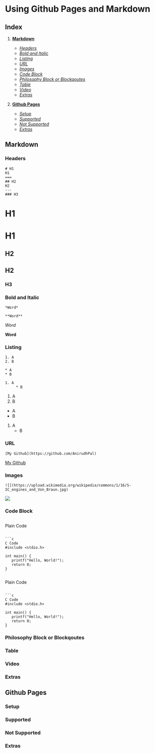 Using Github Pages and Markdown
===

Index
---

1. [**Markdown**](https://github.com/AnirudhPal/TAPresentation#markdown)

      * [*Headers*](https://github.com/AnirudhPal/TAPresentation#headers)
      * [*Bold and Italic*](https://github.com/AnirudhPal/TAPresentation#bold-and-italic)
      * [*Listing*](https://github.com/AnirudhPal/TAPresentation#listing)
      * [*URL*](https://github.com/AnirudhPal/TAPresentation#url)
      * [*Images*](https://github.com/AnirudhPal/TAPresentation#images)
      * [*Code Block*](https://github.com/AnirudhPal/TAPresentation#code-block)
      * [*Philosophy Block or Blockqoutes*](https://github.com/AnirudhPal/TAPresentation#philosophy-block-or-blockqoutes)
      * [*Table*](https://github.com/AnirudhPal/TAPresentation#table)
      * [*Video*](https://github.com/AnirudhPal/TAPresentation#video)
      * [*Extras*](https://github.com/AnirudhPal/TAPresentation#extras)

2. [**Github Pages**](https://github.com/AnirudhPal/TAPresentation#github-pages)

      * [*Setup*](https://github.com/AnirudhPal/TAPresentation#setup)
      * [*Supported*](https://github.com/AnirudhPal/TAPresentation#supported)
      * [*Not Supported*](https://github.com/AnirudhPal/TAPresentation#not-supported)
      * [*Extras*](https://github.com/AnirudhPal/TAPresentation#extras-1)

Markdown
---

### Headers

```
# H1
H1
===
## H2
H2
---
### H3
```

# H1
H1
===
## H2
H2
---
### H3

### Bold and Italic

```
*Word*

**Word**
```

*Word*

**Word**

### Listing

```
1. A
2. B

* A
* B

1. A
     * B
```

1. A
2. B

* A
* B

1. A
     * B

### URL

```
[My Github](https://github.com/AnirudhPal)
```

[My Github](https://github.com/AnirudhPal)

### Images

```
![](https://upload.wikimedia.org/wikipedia/commons/1/16/S-IC_engines_and_Von_Braun.jpg)
```

![](https://upload.wikimedia.org/wikipedia/commons/1/16/S-IC_engines_and_Von_Braun.jpg)

### Code Block

```
```
Plain Code
```

```c
C Code
#include <stdio.h>

int main() {
   printf("Hello, World!");
   return 0;
}
```
```

```
Plain Code
```

```c
C Code
#include <stdio.h>

int main() {
   printf("Hello, World!");
   return 0;
}
```

### Philosophy Block or Blockqoutes

### Table

### Video

### Extras

Github Pages
---

### Setup

### Supported

### Not Supported

### Extras
